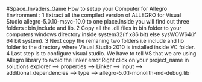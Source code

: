 #Space_Invaders_Game 
How to setup your Computer for Allegro Environment :
1 Extract all the compiled version of ALLEGRO for Visual Studio allegro-5.0.10-msvc-10.0 to one place.Inside you will find out three folders : bin,include and lib.
2 Copy all the .dll files in bin folder to your computers windows directory inside system32(if x86 bit) else sysWOW64(if 64 bit system).
3 Next copy the remaning two folders i.e include and lib folder to the directory where Visual Studio 2010 is installed inside VC folder.
4 Last step is to configure visual studio. We have to tell VS that we are using Allegro library to avoid the linker error.Right click on your project_name in solutions explorer  --> properties --> Linker --> input --> additional_dependencies --> type --> allegro-5.0.1-monolith-md-debug.lib
